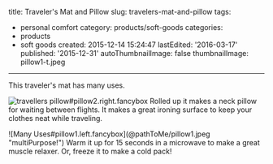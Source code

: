 title: Traveler's Mat and Pillow
slug: travelers-mat-and-pillow
tags:
  - personal comfort
category: products/soft-goods
categories:
  - products
  - soft goods
created: 2015-12-14 15:24:47
lastEdited: '2016-03-17'
published: '2015-12-31'
autoThumbnailImage: false
thumbnailImage: pillow1-t.jpeg
---
This traveler's mat has many uses.
<!-- more -->
![travellers pillow#pillow2.right.fancybox](@pathToMe/pillow2.jpeg "Rolled up, your best friend during flights")
Rolled up it makes a neck pillow for waiting between flights.  It makes a great ironing surface to keep your clothes neat while traveling.
<div style="clear:both"></div>
![Many Uses#pillow1.left.fancybox](@pathToMe/pillow1.jpeg "multiPurpose!")
Warm it up for 15 seconds in a microwave to make a great muscle relaxer.  Or, freeze it to make a cold pack!
